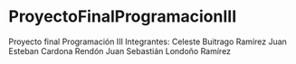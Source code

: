 # ProyectoFinalProgramacionIII
Proyecto final Programación III
Integrantes:
Celeste Buitrago Ramírez
Juan Esteban Cardona Rendón
Juan Sebastián Londoño Ramírez
